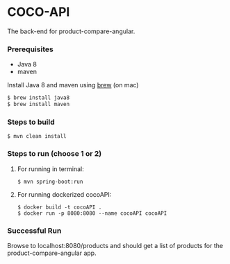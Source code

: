 # COCO-API

The back-end for product-compare-angular.


### Prerequisites

* Java 8
* maven

Install Java 8 and maven using [brew](https://brew.sh/) (on mac)
```sh
$ brew install java8
$ brew install maven
```
### Steps to build
```
$ mvn clean install
```

### Steps to run (choose 1 or 2)
1. For running in terminal:
    ```
    $ mvn spring-boot:run
    ```
2. For running dockerized cocoAPI:
    ```
    $ docker build -t cocoAPI .
    $ docker run -p 8080:8080 --name cocoAPI cocoAPI
    
    ```

### Successful Run
Browse to localhost:8080/products and should get a list of products for the product-compare-angular app.
